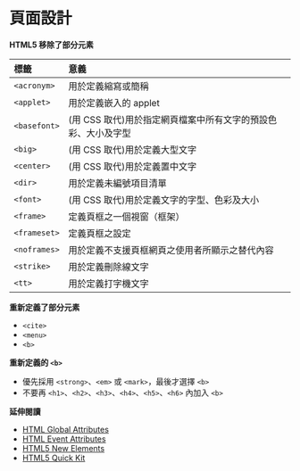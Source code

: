 # 頁面設計

**HTML5 移除了部分元素**

| 標籤            |       意義     |
| :------------- | :------------- |
| `<acronym>`     | 用於定義縮寫或簡稱 |
| `<applet>`      | 用於定義嵌入的 applet |
| `<basefont>`    | (用 CSS 取代)用於指定網頁檔案中所有文字的預設色彩、大小及字型 |
| `<big>`         | (用 CSS 取代)用於定義大型文字 |
| `<center>`      | (用 CSS 取代)用於定義置中文字 |
| `<dir>`         | 用於定義未編號項目清單 |
| `<font>`        | (用 CSS 取代)用於定義文字的字型、色彩及大小 |
| `<frame>`       | 定義頁框之一個視窗（框架）    |
| `<frameset>`     | 定義頁框之設定 |
| `<noframes>`     | 用於定義不支援頁框網頁之使用者所顯示之替代內容 |
| `<strike>`       | 用於定義刪除線文字 |
| `<tt>`           | 用於定義打字機文字 |

**重新定義了部分元素**

* `<cite>`
* `<menu>`
* `<b>`

**重新定義的 `<b>`**

* 優先採用 `<strong>`、`<em>` 或 `<mark>`，最後才選擇 `<b>`
* 不要再 `<h1>`、`<h2>`、`<h3>`、`<h4>`、`<h5>`、`<h6>` 內加入 `<b>`

**延伸閱讀**

* [HTML Global Attributes](http://www.w3schools.com/tags/ref_standardattributes.asp)
* [HTML Event Attributes](http://www.w3schools.com/tags/ref_eventattributes.asp)
* [HTML5 New Elements](http://www.w3schools.com/html/html5_new_elements.asp)
* [HTML5 Quick Kit](http://www.quackit.com/html_5/tags/html_abbr_tag.cfm)
